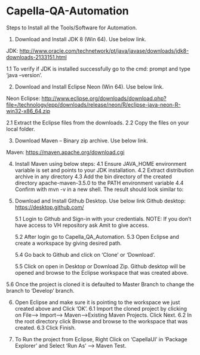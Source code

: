 # Capella-QA-Automation
Steps to Install all the Tools/Software for Automation.
1)	Download and Install JDK 8 (Win 64). Use below link.

JDK: http://www.oracle.com/technetwork/pt/java/javase/downloads/jdk8-downloads-2133151.html

1.1	To verify if JDK is installed successfully go to the cmd: prompt and 
type ‘java –version’.
		
			
2)	Download and Install Eclipse Neon (Win 64). Use below link.

Neon Eclipse: http://www.eclipse.org/downloads/download.php?file=/technology/epp/downloads/release/neon/R/eclipse-java-neon-R-win32-x86_64.zip

2.1	Extract the Eclipse files from the downloads.
2.2	Copy the files on your local folder.


3)	Download Maven – Binary zip archive. Use below link.

 Maven: https://maven.apache.org/download.cgi

 
4)	Install Maven using below steps:
4.1	Ensure JAVA_HOME environment variable is set and points to your JDK installation.
4.2	Extract distribution archive in any directory
4.3 Add the bin directory of the created directory apache-maven-3.5.0 to                     the PATH environment variable
4.4 Confirm with mvn -v in a new shell. The result should look similar to:
 

5)	Download and Install Github Desktop. Use below link
Github desktop: https://desktop.github.com/

	5.1  Login to Github and Sign-in with your credentials.
	NOTE: If you don’t have access to VH repository ask Amit to give access.

	5.2  After login go to Capella_QA_Automation.
	5.3  Open Eclipse and create a workspace by giving desired path.

	5.4  Go back to Github and click on ‘Clone’ or ‘Download’.

	5.5  Click on open in Desktop or Download Zip.
Github desktop will be opened and browse to the Eclipse workspace that was created above.

				
5.6  Once the project is cloned it is defaulted to Master Branch to change the branch to ‘Develop’ branch.
	
6)	Open Eclipse and make sure it is pointing to the workspace we just created above and Click ‘OK’.
6.1  Import the cloned project by clicking on 
File--> Import--> Maven-->Existing Maven Projects. Click Next.
6.2  In the root directory click Browse and browse to the workspace that was created.
6.3  Click Finish.

7)	To Run the project from Eclipse, Right Click on ‘CapellaUI’ in ‘Package Explorer’ and Select ‘Run As’ --> Maven Test.

